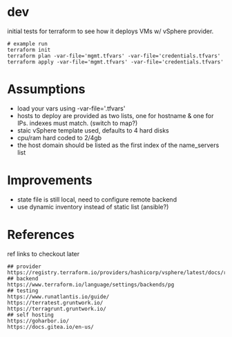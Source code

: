 # dev

initial tests for terraform to see how it deploys VMs w/ vSphere provider.

```
# example run
terraform init
terraform plan -var-file='mgmt.tfvars' -var-file='credentials.tfvars'
terraform apply -var-file='mgmt.tfvars' -var-file='credentials.tfvars'
```

# Assumptions

- load your vars using -var-file='<zone>.tfvars'
- hosts to deploy are provided as two lists, one for hostname & one for IPs. indexes must match. (switch to map?)
- staic vSphere template used, defaults to 4 hard disks
- cpu/ram hard coded to 2/4gb
- the host domain should be listed as the first index of the name_servers list

# Improvements

- state file is still local, need to configure remote backend
- use dynamic inventory instead of static list (ansible?)

# References

ref links to checkout later

```
## provider
https://registry.terraform.io/providers/hashicorp/vsphere/latest/docs/resources/virtual_machine
## backend
https://www.terraform.io/language/settings/backends/pg
## testing
https://www.runatlantis.io/guide/
https://terratest.gruntwork.io/
https://terragrunt.gruntwork.io/
## self hosting
https://goharbor.io/
https://docs.gitea.io/en-us/
```
